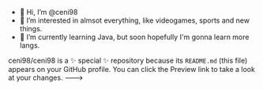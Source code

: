 - 👋 Hi, I’m @ceni98
- 👀 I’m interested in almsot everything, like videogames, sports and new things.
- 🌱 I’m currently learning Java, but soon hopefully I'm gonna learn more langs.

ceni98/ceni98 is a ✨ special ✨ repository because its `README.md` (this file) appears on your GitHub profile.
You can click the Preview link to take a look at your changes.
--->
